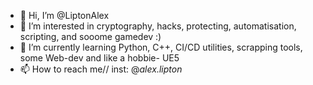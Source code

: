 - 👋 Hi, I’m @LiptonAlex
- 👀 I’m interested in cryptography, hacks, protecting, automatisation, scripting, and sooome gamedev :)
- 🌱 I’m currently learning Python, C++, CI/CD utilities, scrapping tools, some Web-dev and like a hobbie- UE5
- 📫 How to reach me// inst: @_alex.lipton_ 

<!---
LiptonAlex/LiptonAlex is a ✨ special ✨ repository because its `README.md` (this file) appears on your GitHub profile.
You can click the Preview link to take a look at your changes.
--->
